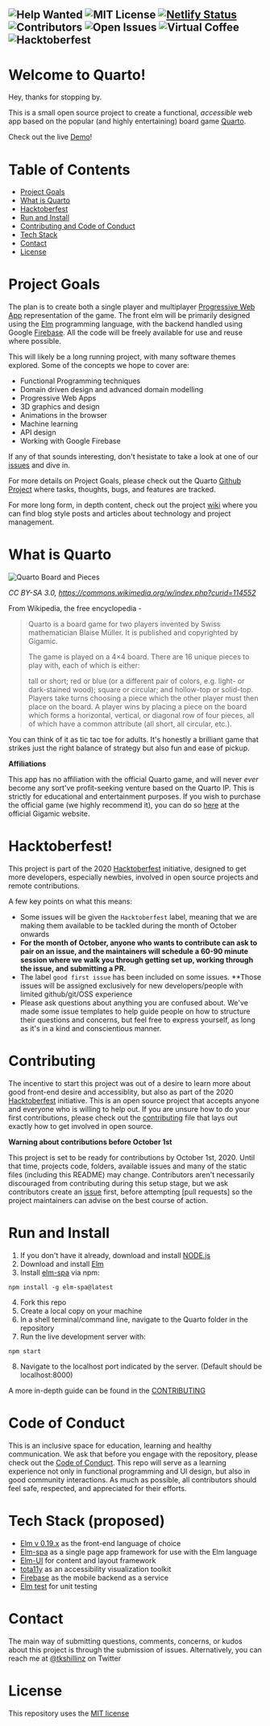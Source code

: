 ![Help Wanted](https://img.shields.io/badge/%20-help--wanted-%23159818)
![MIT License](https://img.shields.io/github/license/tkshill/Quarto)
[![Netlify Status](https://api.netlify.com/api/v1/badges/6a79a059-b229-42cf-9ac3-4f565129f538/deploy-status)](https://app.netlify.com/sites/peaceful-heisenberg-96c15b/deploys)
![Contributors](https://img.shields.io/github/contributors/tkshill/Quarto)
![Open Issues](https://img.shields.io/github/issues-raw/tkshill/Quarto)
![Virtual Coffee](https://img.shields.io/badge/Virtual-Coffee-red)
![Hacktoberfest](https://img.shields.io/github/hacktoberfest/2020/tkshill/Quarto?color=orange)
---

# Welcome to Quarto!

Hey, thanks for stopping by.

This is a small open source project to create a functional, _accessible_ web app based on the popular (and highly entertaining) board game [Quarto](https://en.wikipedia.org/wiki/Quarto_(board_game)).

Check out the live [Demo](https://elmquarto.netlify.app)!

# Table of Contents
- [Project Goals](https://github.com/tkshill/Quarto/blob/main/README.md#project-goals)
- [What is Quarto](https://github.com/tkshill/Quarto/blob/main/README.md#what-is-quarto)
- [Hacktoberfest](https://github.com/tkshill/Quarto/blob/main/README.md#hacktoberfest)
- [Run and Install](https://github.com/tkshill/Quarto/blob/main/README.md#run-and-install)
- [Contributing and Code of Conduct](https://github.com/tkshill/Quarto/blob/main/README.md#contributing-and-code-of-conduct)
- [Tech Stack](https://github.com/tkshill/Quarto/blob/main/README.md#tech-stack-proposed)
- [Contact](https://github.com/tkshill/Quarto/blob/main/README.md#contact)
- [License](https://github.com/tkshill/Quarto/blob/main/README.md#license)

# Project Goals

The plan is to create both a single player and multiplayer [Progressive Web App](https://www.howtogeek.com/342121/what-are-progressive-web-apps/) representation of the game. The front elm will be primarily designed using the [Elm](https://elm-lang.org) programming language, with the backend handled using Google [Firebase](https://firebase.google.com). All the code will be freely available for use and reuse where possible.

This will likely be a long running project, with many software themes explored. Some of the concepts we hope to cover are:
- Functional Programming techniques
- Domain driven design and advanced domain modelling
- Progressive Web Apps
- 3D graphics and design
- Animations in the browser
- Machine learning
- API design
- Working with Google Firebase

If any of that sounds interesting, don't hesistate to take a look at one of our [issues](https://github.com/tkshill/Quarto/issues) and dive in.

For more details on Project Goals, please check out the Quarto [Github Project](https://github.com/tkshill/Quarto/projects/2) where tasks, thoughts, bugs, and features are tracked.

For more long form, in depth content, check out the project [wiki](https://github.com/tkshill/Quarto/wiki) where you can find blog style posts and articles about technology and project management.

# What is Quarto 

![Quarto Board and Pieces](https://github.com/tkshill/Quarto/blob/main/.github/486px-QuartoSpiel.JPG)

*CC BY-SA 3.0, https://commons.wikimedia.org/w/index.php?curid=114552*

From Wikipedia, the free encyclopedia - 
> Quarto is a board game for two players invented by Swiss mathematician Blaise Müller. It is published and copyrighted by Gigamic.
>
> The game is played on a 4×4 board. There are 16 unique pieces to play with, each of which is either:
>
> tall or short;
> red or blue (or a different pair of colors, e.g. light- or dark-stained wood);
> square or circular; and
> hollow-top or solid-top.
> Players take turns choosing a piece which the other player must then place on the board. A player wins by placing a piece on the board which forms a horizontal,
> vertical, or diagonal row of four pieces, all of which have a common attribute (all short, all circular, etc.).

You can think of it as tic tac toe for adults. It's honestly a brilliant game that strikes just the right balance of strategy but also fun and ease of pickup. 

**Affiliations**

This app has no affiliation with the official Quarto game, and will never *ever* become any sort've profit-seeking venture based on the Quarto IP. This is strictly for educational and entertainment purposes. If you wish to purchase the official game (we highly recommend it), you can do so [here](https://en.gigamic.com/game/quarto-classic) at the official Gigamic website.

# Hacktoberfest!

This project is part of the 2020 [Hacktoberfest]() initiative, designed to get more developers, especially newbies, involved in open source projects and remote contributions.

A few key points on what this means:
- Some issues will be given the `Hacktoberfest` label, meaning that we are making them available to be tackled during the month of October onwards
- **For the month of October, anyone who wants to contribute can ask to pair on an issue, and the maintainers will schedule a 60-90 minute session where we walk you through getting set up, working through the issue, and submitting a PR.**
- The label `good first issue` has been included on some issues. **Those issues will be assigned exclusively for new developers/people with limited github/git/OSS experience
- Please ask questions about anything you are confused about. We've made some issue templates to help guide people on how to structure their questions and concerns, but feel free to express yourself, as long as it's in a kind and conscientious manner.

# Contributing

The incentive to start this project was out of a desire to learn more about good front-end desire and accessiblity, but also as part of the 2020 [Hacktoberfest]() initiative. This is an open source project that accepts anyone and everyone who is willing to help out. If you are unsure how to do your first contributions, please check out the [contributing](https://github.com/tkshill/Quarto/blob/main/CONTRIBUTING.md) file that lays out exactly how to get involved in open source.

**Warning about contributions before October 1st**

This project is set to be ready for contributions by October 1st, 2020. Until that time, projects code, folders, available issues and many of the static files (including this README) may change. Contributors aren't necessarily discouraged from contributing during this setup stage, but we ask contributors create an [issue]() first, before attempting [pull requests] so the project maintainers can advise on the best course of action. 

# Run and Install

1. If you don't have it already, download and install [NODE.js](https://nodejs.org/en/download/)
2. Download and install [Elm](https://guide.elm-lang.org/install/elm.html)
3. Install [elm-spa](https://www.elm-spa.dev) via npm:
```
npm install -g elm-spa@latest
```
4. Fork this repo
5. Create a local copy on your machine
6. In a shell terminal/command line, navigate to the Quarto folder in the repository
7. Run the live development server with:
```
npm start
```
8. Navigate to the localhost port indicated by the server. (Default should be localhost:8000)

A more in-depth guide can be found in the [CONTRIBUTING](https://github.com/tkshill/Quarto/blob/main/CONTRIBUTING.md)

# Code of Conduct

This is an inclusive space for education, learning and healthy communication. We ask that before you engage with the repository, please check out the [Code of Conduct](https://github.com/tkshill/Quarto/blob/main/CODE_OF_CONDUCT.md). This repo will serve as a learning experience not only in functional programming and UI design, but also in good community interactions. As much as possible, all contributors should feel safe, respected, and appreciated for their efforts.

# Tech Stack (proposed)

- [Elm v 0.19.x](https://guide.elm-lang.org) as the front-end language of choice
- [Elm-spa](https://www.elm-spa.dev) as a single page app framework for use with the Elm language
- [Elm-UI](https://package.elm-lang.org/packages/mdgriffith/elm-ui/latest/) for content and layout framework
- [tota11y](https://khan.github.io/tota11y/#Try-it) as an accessibility visualization toolkit
- [Firebase](https://firebase.google.com) as the mobile backend as a service
- [Elm test](https://package.elm-lang.org/packages/elm-explorations/test/latest/) for unit testing

# Contact

The main way of submitting questions, comments, concerns, or kudos about this project is through the submission of issues. Alternatively, you can reach me at [@tkshillinz](https://twitter.com/tkshillinz) on Twitter 

# License

This repository uses the [MIT license](https://github.com/tkshill/Quarto/blob/main/LICENSE)


